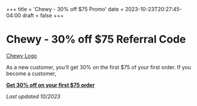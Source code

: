 +++
title = 'Chewy - 30% off $75 Promo'
date = 2023-10-23T20:27:45-04:00
draft = false
+++

# Chewy - 30% off $75 Referral Code


[Chewy Logo](/images/chewy.png)

As a new customer, you'll get 30% on the first $75 of your first order. If you become a customer, 

[**Get 30% off on your first $75 order** ](https://fbuy.io/s/ArApbYya)

*Last updated 10/2023*